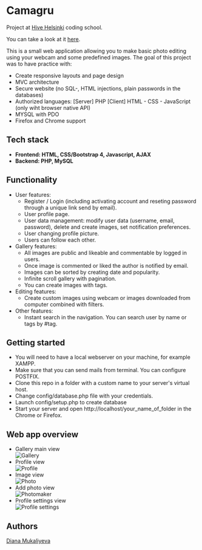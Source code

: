 # Camagru

Project at [Hive Helsinki](https://www.hive.fi/) coding school.

You can take a look at it [here](https://camagru-hive.herokuapp.com/).

This is a small web application allowing you to make basic photo editing using your webcam and some predefined images. The goal of this project was to have practice with:

 * Create responsive layouts and page design
 * MVC architecture
 * Secure website (no SQL-, HTML injections, plain passwords in the databases)
 * Authorized languages:
    [Server] PHP
    [Client] HTML - CSS - JavaScript (only wiht browser native API)
 * MYSQL with PDO
 * Firefox and Chrome support

## Tech stack
* <strong>Frontend: HTML, CSS/Bootstrap 4, Javascript, AJAX</strong>
* <strong>Backend: PHP, MySQL</strong>

## Functionality
* User features:
    * Register / Login (including activating account and reseting password through a unique link send by email).
    * User profile page.
    * User data management: modify user data (username, email, password), delete and create images, set notification preferences.
    * User changing profile picture.
    * Users can follow each other.
* Gallery features:
    * All images are public and likeable and commentable by logged in users.
    * Once image is commented or liked the author is notified by email.
    * Images can be sorted by creating date and popularity.
    * Infinite scroll gallery with pagination.
    * You can create images with tags.
* Editing features:
    * Create custom images using webcam or images downloaded from computer combined with filters.
* Other features:
    * Instant search in the navigation. You can search user by name or tags by #tag.

## Getting started

* You will need to have a local webserver on your machine, for example XAMPP.
* Make sure that you can send mails from terminal. You can configure POSTFIX.
* Clone this repo in a folder with a custom name to your server's virtual host.
* Change config/database.php file with your credentials.
* Launch config/setup.php to create database
* Start your server and open http://localhost/your_name_of_folder in the Chrome or Firefox.

## Web app overview
 * Gallery main view<br>
![Gallery](../images/gallery.png?raw=true)
 * Profile view<br>
![Profile](../images/profile.png?raw=true)
 * Image view<br>
![Photo](../images/viewImage.png?raw=true)
 * Add photo view<br>
![Photomaker](../images/photomaker.png?raw=true)
 * Profile settings view<br>
![Profile settings](../images/profile-settings.png?raw=true)

## Authors

[Diana Mukaliyeva](https://github.com/DianaMukaliyeva)
